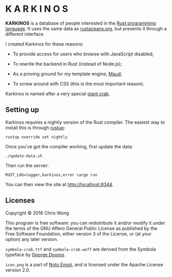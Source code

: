 # K A R K I N O S

**KARKINOS** is a database of people interested in the [Rust programming language][Rust]. It uses the same data as [rustaceans.org], but presents it through a different interface.

I created Karkinos for these reasons:

- To provide access for users who browse with JavaScript disabled;

- To rewrite the backend in Rust (instead of Node.js);

- As a proving ground for my template engine, [Maud];

- To screw around with CSS (this is the most important reason).

Karkinos is named after a very special [giant crab].

[Rust]: https://www.rust-lang.org
[rustaceans.org]: http://rustaceans.org
[Maud]: https://github.com/lfairy
[giant crab]: https://en.wikipedia.org/wiki/Cancer_(constellation)#Names


## Setting up

Karkinos requires a nightly version of the Rust compiler. The easiest way to install this is through [rustup]:

    rustup override set nightly

[rustup]: https://rustup.rs/

Once you've got the compiler working, first update the data:

    ./update-data.sh

Then run the server:

    RUST_LOG=logger,karkinos,error cargo run

You can then view the site at <http://localhost:8344>.


## Licenses

Copyright © 2016 Chris Wong

This program is free software: you can redistribute it and/or modify it under the terms of the GNU Affero General Public License as published by the Free Software Foundation, either version 3 of the License, or (at your option) any later version.

`symbola-crab.ttf` and `symbola-crab.woff` are derived from the Symbola typeface by [George Douros].

`icon.png` is a part of [Noto Emoji], and is licensed under the Apache License version 2.0.

[George Douros]: http://users.teilar.gr/~g1951d/
[Noto Emoji]: https://github.com/googlei18n/noto-emoji
